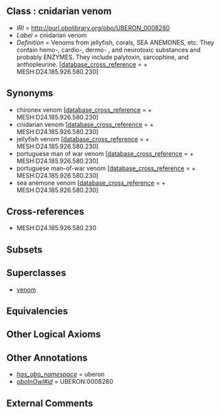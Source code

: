 
## Class : cnidarian venom

 * *IRI* = http://purl.obolibrary.org/obo/UBERON_0008280
 * *Label* = cnidarian venom
 * *Definition* = Venoms from jellyfish, corals, SEA ANEMONES, etc. They contain hemo-, cardio-, dermo- , and neurotoxic substances and probably ENZYMES. They include palytoxin, sarcophine, and anthopleurine. [[database_cross_reference](../../ef/oboInOwl#hasDbXref.md) =  + MESH:D24.185.926.580.230]

## Synonyms

 * chironex venom [[database_cross_reference](../../ef/oboInOwl#hasDbXref.md) =  + MESH:D24.185.926.580.230]
 * cnidarian venom [[database_cross_reference](../../ef/oboInOwl#hasDbXref.md) =  + MESH:D24.185.926.580.230]
 * jellyfish venom [[database_cross_reference](../../ef/oboInOwl#hasDbXref.md) =  + MESH:D24.185.926.580.230]
 * portuguese man of war venom [[database_cross_reference](../../ef/oboInOwl#hasDbXref.md) =  + MESH:D24.185.926.580.230]
 * portuguese man-of-war venom [[database_cross_reference](../../ef/oboInOwl#hasDbXref.md) =  + MESH:D24.185.926.580.230]
 * sea anemone venom [[database_cross_reference](../../ef/oboInOwl#hasDbXref.md) =  + MESH:D24.185.926.580.230]

## Cross-references

 * MESH:D24.185.926.580.230

## Subsets


## Superclasses

 * [venom](../../UBERON/13/UBERON_0007113.md)

## Equivalencies


## Other Logical Axioms


## Other Annotations

 * *[has_obo_namespace](../../ce/oboInOwl#hasOBONamespace.md)* = uberon
 * *[oboInOwl#id](../../id/oboInOwl#id.md)* = UBERON:0008280

## External Comments

